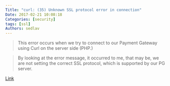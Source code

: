```yaml
---
Title: "curl: (35) Unknown SSL protocol error in connection"
Date: 2017-02-21 10:08:18
Categories: [security]
tags: [ssl]
Authors: sedlav
---
```


> This error occurs when we try to connect to our Payment Gateway using Curl on the server side (PHP.)

> By looking at the error message, it occurred to me, that may be, we are not setting the correct SSL protocol, which is supported by our PG server.

[Link](http://blogs.agilefaqs.com/2013/11/25/curl-35-unknown-ssl-protocol-error-in-connection/)
